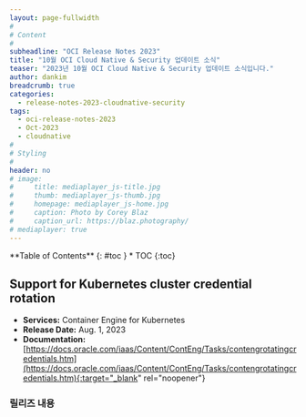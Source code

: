 ```yaml
---
layout: page-fullwidth
#
# Content
#
subheadline: "OCI Release Notes 2023"
title: "10월 OCI Cloud Native & Security 업데이트 소식"
teaser: "2023년 10월 OCI Cloud Native & Security 업데이트 소식입니다."
author: dankim
breadcrumb: true
categories:
  - release-notes-2023-cloudnative-security
tags:
  - oci-release-notes-2023
  - Oct-2023
  - cloudnative
#
# Styling
#
header: no
# image:
#     title: mediaplayer_js-title.jpg
#     thumb: mediaplayer_js-thumb.jpg
#     homepage: mediaplayer_js-home.jpg
#     caption: Photo by Corey Blaz
#     caption_url: https://blaz.photography/
# mediaplayer: true
---
```


<div class="panel radius" markdown="1">
**Table of Contents**
{: #toc }
*  TOC
{:toc}
</div>

## Support for Kubernetes cluster credential rotation
* **Services:** Container Engine for Kubernetes
* **Release Date:** Aug. 1, 2023
* **Documentation:** [https://docs.oracle.com/iaas/Content/ContEng/Tasks/contengrotatingcredentials.htm](https://docs.oracle.com/iaas/Content/ContEng/Tasks/contengrotatingcredentials.htm){:target="_blank" rel="noopener"}

### 릴리즈 내용